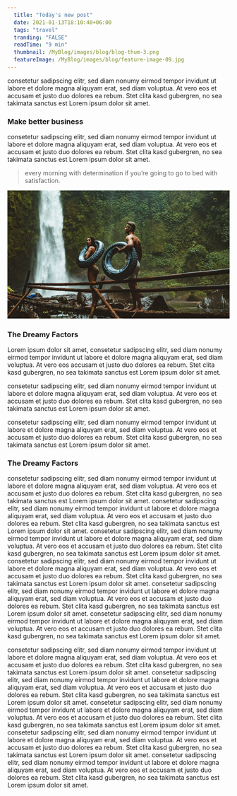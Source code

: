 ```yaml
---
  title: "Today's new post"
  date: 2021-01-13T18:10:40+06:00
  tags: "travel"
  tranding: "FALSE"
  readTime: "9 min"
  thumbnail: /MyBlog/images/blog/blog-thum-3.png
  featureImage: /MyBlog/images/blog/feature-image-09.jpg
---
```


consetetur sadipscing elitr, sed diam nonumy eirmod tempor invidunt ut labore et dolore magna aliquyam erat, sed diam voluptua. At vero eos et accusam et justo duo dolores ea rebum. Stet clita kasd gubergren, no sea takimata sanctus est Lorem ipsum dolor sit amet.

### Make better business

consetetur sadipscing elitr, sed diam nonumy eirmod tempor invidunt ut labore et dolore magna aliquyam erat, sed diam voluptua. At vero eos et accusam et justo duo dolores ea rebum. Stet clita kasd gubergren, no sea takimata sanctus est Lorem ipsum dolor sit amet.

> every morning with determination if you’re going to go to bed with satisfaction.

![](/images/blog/feature-image-03.jpg)

### The Dreamy Factors

Lorem ipsum dolor sit amet, consetetur sadipscing elitr, sed diam nonumy eirmod tempor invidunt ut labore et dolore magna aliquyam erat, sed diam voluptua. At vero eos accusam et justo duo dolores ea rebum. Stet clita kasd gubergren, no sea takimata sanctus est Lorem ipsum dolor sit amet.

consetetur sadipscing elitr, sed diam nonumy eirmod tempor invidunt ut labore et dolore magna aliquyam erat, sed diam voluptua. At vero eos et accusam et justo duo dolores ea rebum. Stet clita kasd gubergren, no sea takimata sanctus est Lorem ipsum dolor sit amet.

consetetur sadipscing elitr, sed diam nonumy eirmod tempor invidunt ut labore et dolore magna aliquyam erat, sed diam voluptua. At vero eos et accusam et justo duo dolores ea rebum. Stet clita kasd gubergren, no sea takimata sanctus est Lorem ipsum dolor sit amet.

### The Dreamy Factors

consetetur sadipscing elitr, sed diam nonumy eirmod tempor invidunt ut labore et dolore magna aliquyam erat, sed diam voluptua. At vero eos et accusam et justo duo dolores ea rebum. Stet clita kasd gubergren, no sea takimata sanctus est Lorem ipsum dolor sit amet.
consetetur sadipscing elitr, sed diam nonumy eirmod tempor invidunt ut labore et dolore magna aliquyam erat, sed diam voluptua. At vero eos et accusam et justo duo dolores ea rebum. Stet clita kasd gubergren, no sea takimata sanctus est Lorem ipsum dolor sit amet.
consetetur sadipscing elitr, sed diam nonumy eirmod tempor invidunt ut labore et dolore magna aliquyam erat, sed diam voluptua. At vero eos et accusam et justo duo dolores ea rebum. Stet clita kasd gubergren, no sea takimata sanctus est Lorem ipsum dolor sit amet.
consetetur sadipscing elitr, sed diam nonumy eirmod tempor invidunt ut labore et dolore magna aliquyam erat, sed diam voluptua. At vero eos et accusam et justo duo dolores ea rebum. Stet clita kasd gubergren, no sea takimata sanctus est Lorem ipsum dolor sit amet.
consetetur sadipscing elitr, sed diam nonumy eirmod tempor invidunt ut labore et dolore magna aliquyam erat, sed diam voluptua. At vero eos et accusam et justo duo dolores ea rebum. Stet clita kasd gubergren, no sea takimata sanctus est Lorem ipsum dolor sit amet.
consetetur sadipscing elitr, sed diam nonumy eirmod tempor invidunt ut labore et dolore magna aliquyam erat, sed diam voluptua. At vero eos et accusam et justo duo dolores ea rebum. Stet clita kasd gubergren, no sea takimata sanctus est Lorem ipsum dolor sit amet.

consetetur sadipscing elitr, sed diam nonumy eirmod tempor invidunt ut labore et dolore magna aliquyam erat, sed diam voluptua. At vero eos et accusam et justo duo dolores ea rebum. Stet clita kasd gubergren, no sea takimata sanctus est Lorem ipsum dolor sit amet.
consetetur sadipscing elitr, sed diam nonumy eirmod tempor invidunt ut labore et dolore magna aliquyam erat, sed diam voluptua. At vero eos et accusam et justo duo dolores ea rebum. Stet clita kasd gubergren, no sea takimata sanctus est Lorem ipsum dolor sit amet.
consetetur sadipscing elitr, sed diam nonumy eirmod tempor invidunt ut labore et dolore magna aliquyam erat, sed diam voluptua. At vero eos et accusam et justo duo dolores ea rebum. Stet clita kasd gubergren, no sea takimata sanctus est Lorem ipsum dolor sit amet.
consetetur sadipscing elitr, sed diam nonumy eirmod tempor invidunt ut labore et dolore magna aliquyam erat, sed diam voluptua. At vero eos et accusam et justo duo dolores ea rebum. Stet clita kasd gubergren, no sea takimata sanctus est Lorem ipsum dolor sit amet.
consetetur sadipscing elitr, sed diam nonumy eirmod tempor invidunt ut labore et dolore magna aliquyam erat, sed diam voluptua. At vero eos et accusam et justo duo dolores ea rebum. Stet clita kasd gubergren, no sea takimata sanctus est Lorem ipsum dolor sit amet.
